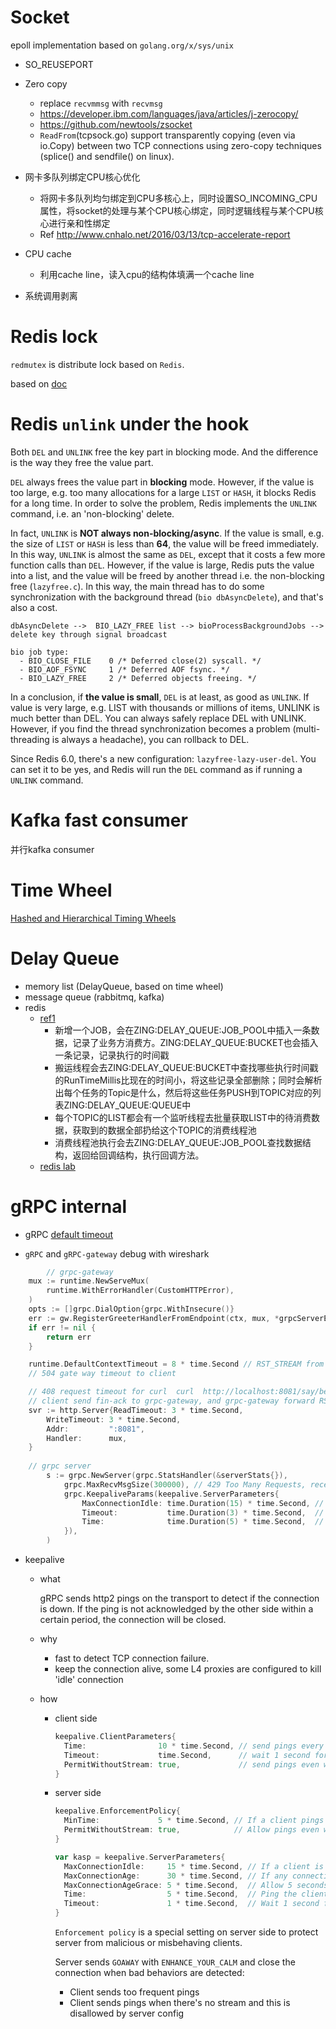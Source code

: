
Socket
======

epoll implementation based on `golang.org/x/sys/unix`

- SO_REUSEPORT
- Zero copy 
  - replace `recvmmsg` with `recvmsg`
  - https://developer.ibm.com/languages/java/articles/j-zerocopy/
  - https://github.com/newtools/zsocket
  - `ReadFrom`(tcpsock.go) support transparently copying (even via io.Copy) between two TCP connections using zero-copy techniques (splice() and sendfile() on linux). 
- 网卡多队列绑定CPU核心优化
  - 将网卡多队列均匀绑定到CPU多核心上，同时设置SO_INCOMING_CPU属性，将socket的处理与某个CPU核心绑定，同时逻辑线程与某个CPU核心进行亲和性绑定
  - Ref http://www.cnhalo.net/2016/03/13/tcp-accelerate-report
    
- CPU cache
  - 利用cache line，读入cpu的结构体填满一个cache line
    
- 系统调用剥离

Redis lock
=======

`redmutex` is distribute lock based on `Redis`.

based on [doc](https://redis.io/topics/distlock)

Redis `unlink` under the hook
=========

Both `DEL` and `UNLINK` free the key part in blocking mode. And the difference is the way they free the value part.

`DEL` always frees the value part in **blocking** mode. However, if the value is too large, e.g. too many allocations for a large `LIST` or `HASH`, it blocks Redis for a long time. In order to solve the problem, Redis implements the `UNLINK` command, i.e. an 'non-blocking' delete.

In fact, `UNLINK` is **NOT always non-blocking/async**. If the value is small, e.g. the size of `LIST` or `HASH` is less than __64__,
the value will be freed immediately. In this way, `UNLINK` is almost the same as `DEL`, except that it costs a few more function calls than `DEL`. 
However, if the value is large, Redis puts the value into a list, and the value will be freed by another thread i.e. the non-blocking free (`lazyfree.c`). 
In this way, the main thread has to do some synchronization with the background thread (`bio dbAsyncDelete`), and that's also a cost.

`dbAsyncDelete -->  BIO_LAZY_FREE list --> bioProcessBackgroundJobs --> delete key through signal broadcast`
```
bio job type:
  - BIO_CLOSE_FILE    0 /* Deferred close(2) syscall. */
  - BIO_AOF_FSYNC     1 /* Deferred AOF fsync. */
  - BIO_LAZY_FREE     2 /* Deferred objects freeing. */

```

In a conclusion, if __the value is small__, `DEL` is at least, as good as `UNLINK`. If value is very large, e.g. LIST with thousands or millions of items, UNLINK is much better than DEL. You can always safely replace DEL with UNLINK. However, if you find the thread synchronization becomes a problem (multi-threading is always a headache), you can rollback to DEL.

Since Redis 6.0, there's a new configuration: `lazyfree-lazy-user-del`. You can set it to be yes, and Redis will run the `DEL` command as if running a `UNLINK` command.

Kafka fast consumer
======

并行kafka consumer

Time Wheel
======

[Hashed and Hierarchical Timing Wheels](https://blog.acolyer.org/2015/11/23/hashed-and-hierarchical-timing-wheels/)

Delay Queue
======

- memory list (DelayQueue, based on time wheel)
- message queue (rabbitmq, kafka)
- redis 
  - [ref1](https://segmentfault.com/a/1190000022027194)
    - 新增一个JOB，会在ZING:DELAY_QUEUE:JOB_POOL中插入一条数据，记录了业务方消费方。ZING:DELAY_QUEUE:BUCKET也会插入一条记录，记录执行的时间戳
    - 搬运线程会去ZING:DELAY_QUEUE:BUCKET中查找哪些执行时间戳的RunTimeMillis比现在的时间小，将这些记录全部删除；同时会解析出每个任务的Topic是什么，然后将这些任务PUSH到TOPIC对应的列表ZING:DELAY_QUEUE:QUEUE中
    - 每个TOPIC的LIST都会有一个监听线程去批量获取LIST中的待消费数据，获取到的数据全部扔给这个TOPIC的消费线程池
    - 消费线程池执行会去ZING:DELAY_QUEUE:JOB_POOL查找数据结构，返回给回调结构，执行回调方法。
  - [redis lab](https://redislabs.com/ebook/part-2-core-concepts/chapter-6-application-components-in-redis/6-4-task-queues/6-4-2-delayed-tasks/)
  
gRPC internal
======

- gRPC [default timeout](https://github.com/grpc-ecosystem/grpc-gateway/blob/6d2b64e3a9edc3d206345280e594703a7d4c5543/runtime/context.go#L39-L41)

- `gRPC` and `gRPC-gateway` debug with wireshark 

```go
        // grpc-gateway
	mux := runtime.NewServeMux(
		runtime.WithErrorHandler(CustomHTTPError),
	)
	opts := []grpc.DialOption{grpc.WithInsecure()}
	err := gw.RegisterGreeterHandlerFromEndpoint(ctx, mux, *grpcServerEndpoint, opts)
	if err != nil {
		return err
	}

	runtime.DefaultContextTimeout = 8 * time.Second // RST_STREAM from grpc gate-way to grpc server with error code cancel
	// 504 gate way timeout to client

	// 408 request timeout for curl  curl  http://localhost:8081/say/benishere  -m 5  with 5 seconds
	// client send fin-ack to grpc-gateway, and grpc-gateway forward RST_STREAM to grpc server
	svr := http.Server{ReadTimeout: 3 * time.Second,
		WriteTimeout: 3 * time.Second,
		Addr:         ":8081",
		Handler:      mux,
	}
	
	// grpc server
        s := grpc.NewServer(grpc.StatsHandler(&serverStats{}),
            grpc.MaxRecvMsgSize(300000), // 429 Too Many Requests, received message larger than max
            grpc.KeepaliveParams(keepalive.ServerParameters{
                MaxConnectionIdle: time.Duration(15) * time.Second, // send GO_AWAY frame
                Timeout:           time.Duration(3) * time.Second,  // timeout of send PING frame
                Time:              time.Duration(5) * time.Second,  // send PING frame
            }), 
        )
```

- keepalive
  - what
    
     gRPC sends http2 pings on the transport to detect if the connection is down.
     If the ping is not acknowledged by the other side within a certain period, the connection will be closed.
  - why
    - fast to detect TCP connection failure. 
    - keep the connection alive, some L4 proxies are configured to kill 'idle' connection
  - how
    - client side
      ```go
      keepalive.ClientParameters{
        Time:                10 * time.Second, // send pings every 10 seconds if there is no activity
        Timeout:             time.Second,      // wait 1 second for ping ack before considering the connection dead
        PermitWithoutStream: true,             // send pings even without active streams
      }
      ```
  
    - server side
      ```go
      keepalive.EnforcementPolicy{
        MinTime:             5 * time.Second, // If a client pings more than once every 5 seconds, terminate the connection
        PermitWithoutStream: true,            // Allow pings even when there are no active streams
      }
      
      var kasp = keepalive.ServerParameters{
        MaxConnectionIdle:     15 * time.Second, // If a client is idle for 15 seconds, send a GOAWAY
        MaxConnectionAge:      30 * time.Second, // If any connection is alive for more than 30 seconds, send a GOAWAY
        MaxConnectionAgeGrace: 5 * time.Second,  // Allow 5 seconds for pending RPCs to complete before forcibly closing connections
        Time:                  5 * time.Second,  // Ping the client if it is idle for 5 seconds to ensure the connection is still active
        Timeout:               1 * time.Second,  // Wait 1 second for the ping ack before assuming the connection is dead
      }
      ```

      `Enforcement policy` is a special setting on server side to protect server from malicious or misbehaving clients.

       Server sends `GOAWAY` with `ENHANCE_YOUR_CALM` and close the connection when bad behaviors are detected:

         - Client sends too frequent pings
         - Client sends pings when there's no stream and this is disallowed by server config

  



